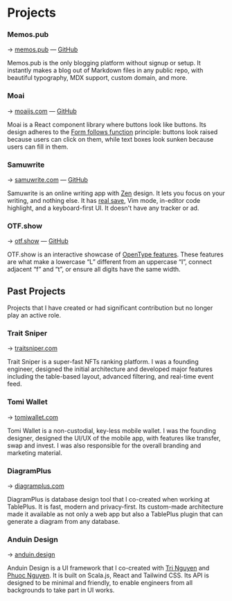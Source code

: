 # Projects

### Memos.pub

→ [memos.pub][memos] — [GitHub][memos-git]

[memos]: https://memos.pub
[memos-git]: https://github.com/thien-do/memos-pub

Memos.pub is the only blogging platform without signup or setup. It instantly makes a blog out of Markdown files in any public repo, with beautiful typography, MDX support, custom domain, and more. 

### Moai

→ [moaijs.com][moai] — [GitHub][moai-git]

Moai is a React component library where buttons look like buttons. Its design adheres to the [Form follows function][fff] principle: buttons look raised because users can click on them, while text boxes look sunken because users can fill in them.

[moai]: https://moaijs.com
[moai-git]: https://github.com/thien-do/moai
[fff]: https://en.wikipedia.org/wiki/Form_follows_function

### Samuwrite

→ [samuwrite.com][samu] — [GitHub][samu-git]

Samuwrite is an online writing app with [Zen][zen] design. It lets you focus on your writing, and nothing else. It has [real save], Vim mode, in-editor code highlight, and a keyboard-first UI. It doesn't have any tracker or ad.

[samu]: https://samuwrite.com
[samu-git]: https://github.com/thien-do/samuwrite
[zen]: https://en.wikipedia.org/wiki/Zen
[real save]: https://web.dev/file-system-access/

### OTF.show

→ [otf.show][otf] — [GitHub][otf-git]

OTF.show is an interactive showcase of [OpenType features]. These features are what make a lowercase “L” different from an uppercase “I”, connect adjacent “f” and “t”, or ensure all digits have the same width.

[otf]: https://otf.show
[otf-git]: https://github.com/thien-do/otf.show
[OpenType features]: https://en.wikipedia.org/wiki/List_of_typographic_features#OpenType_typographic_features

## Past Projects

Projects that I have created or had significant contribution but no longer play an active role.

### Trait Sniper

→ [traitsniper.com][trait]

Trait Sniper is a super-fast NFTs ranking platform. I was a founding engineer, designed the initial architecture and developed major features including the table-based layout, advanced filtering, and real-time event feed.

[trait]: https://traitsniper.com

### Tomi Wallet

→ [tomiwallet.com][tomi]

Tomi Wallet is a non-custodial, key-less mobile wallet. I was the founding designer, designed the UI/UX of the mobile app, with features like transfer, swap and invest. I was also responsible for the overall branding and marketing material.

[tomi]: https://tomiwallet.com

### DiagramPlus

→ [diagramplus.com][diagram]

DiagramPlus is database design tool that I co-created when working at TablePlus. It is fast, modern and privacy-first. Its custom-made architecture made it available as not only a web app but also a TablePlus plugin that can generate a diagram from any database.

[diagram]: https://diagramplus.com

### Anduin Design

→ [anduin.design][design]

Anduin Design is a UI framework that I co-created with [Tri Nguyen][tri] and [Phuoc Nguyen][phuoc]. It is built on Scala.js, React and Tailwind CSS. Its API is designed to be minimal and friendly, to enable engineers from all backgrounds to take part in UI works.

[design]: https://anduin.design
[tri]: https://www.trilmn.com/
[phuoc]: https://twitter.com/nghuuphuoc
